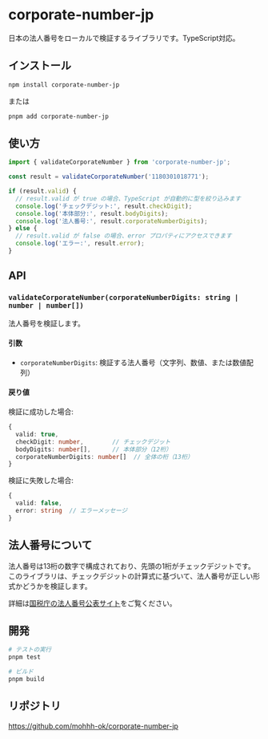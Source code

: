 # corporate-number-jp

日本の法人番号をローカルで検証するライブラリです。TypeScript対応。

## インストール

```bash
npm install corporate-number-jp
```

または

```bash
pnpm add corporate-number-jp
```

## 使い方

```typescript
import { validateCorporateNumber } from 'corporate-number-jp';

const result = validateCorporateNumber('1180301018771');

if (result.valid) {
  // result.valid が true の場合、TypeScript が自動的に型を絞り込みます
  console.log('チェックデジット:', result.checkDigit);
  console.log('本体部分:', result.bodyDigits);
  console.log('法人番号:', result.corporateNumberDigits);
} else {
  // result.valid が false の場合、error プロパティにアクセスできます
  console.log('エラー:', result.error);
}
```

## API

### `validateCorporateNumber(corporateNumberDigits: string | number | number[])`

法人番号を検証します。

#### 引数

- `corporateNumberDigits`: 検証する法人番号（文字列、数値、または数値配列）

#### 戻り値

検証に成功した場合:

```typescript
{
  valid: true,
  checkDigit: number,        // チェックデジット
  bodyDigits: number[],      // 本体部分（12桁）
  corporateNumberDigits: number[]  // 全体の桁（13桁）
}
```

検証に失敗した場合:

```typescript
{
  valid: false,
  error: string  // エラーメッセージ
}
```

## 法人番号について

法人番号は13桁の数字で構成されており、先頭の1桁がチェックデジットです。このライブラリは、チェックデジットの計算式に基づいて、法人番号が正しい形式かどうかを検証します。

詳細は[国税庁の法人番号公表サイト](https://www.houjin-bangou.nta.go.jp/)をご覧ください。

## 開発

```bash
# テストの実行
pnpm test

# ビルド
pnpm build
```

## リポジトリ

https://github.com/mohhh-ok/corporate-number-jp

